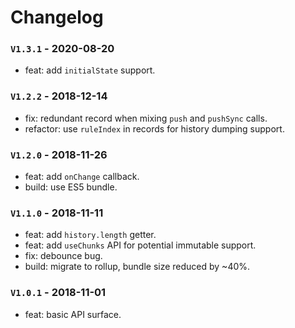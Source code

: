 # Changelog

### `V1.3.1` - 2020-08-20
* feat: add `initialState` support.

### `V1.2.2` - 2018-12-14
* fix: redundant record when mixing `push` and `pushSync` calls.
* refactor: use `ruleIndex` in records for history dumping support.

### `V1.2.0` - 2018-11-26
* feat: add `onChange` callback.
* build: use ES5 bundle.

### `V1.1.0` - 2018-11-11
* feat: add `history.length` getter.
* feat: add `useChunks` API for potential immutable support.
* fix: debounce bug.
* build: migrate to rollup, bundle size reduced by ~40%.

### `V1.0.1` - 2018-11-01
* feat: basic API surface.
